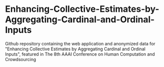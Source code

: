 # Enhancing-Collective-Estimates-by-Aggregating-Cardinal-and-Ordinal-Inputs
Github repository containing the web application and anonymized data for "Enhancing Collective Estimates by Aggregating Cardinal and Ordinal Inputs", featured in The 8th AAAI Conference on Human Computation and Crowdsourcing 

